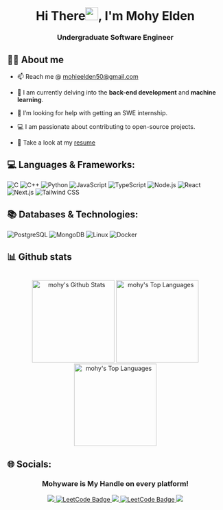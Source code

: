 <!-- photo -->
<!--  <img width="100%" height="auto" src="https://i.imgur.com/iXuL1HG.png" height="175px"/> -->
<!-- name gif -->
<!-- <h1 align="center">
  <a href="https://git.io/typing-svg">
    <img src="https://readme-typing-svg.herokuapp.com/?lines=This+is+Mohy+Elden;Nice+to+meet+you+%F0%9F%91%8B&center=true&size=30">
  </a>
</h1> --> 

<h1 align="center">Hi There<img src="https://raw.githubusercontent.com/MartinHeinz/MartinHeinz/master/wave.gif" width="30px">, I'm Mohy Elden</h1>

<h3 align="center">Undergraduate Software Engineer</h3>

## 🙋‍♂️ About me

- 📫 Reach me @ mohieelden50@gmail.com  

- 🌱 I am currently delving into the **back-end development** and **machine learning**.

- 🤝 I’m looking for help with getting an SWE internship.

- 💻 I am passionate about contributing to open-source projects.

- 📢 Take a look at my [resume](https://drive.google.com/file/d/1ly8_8_2v45CZz4FqUtFCtNp_XOx2ue4c/view?usp=drive_link)


## 💻 Languages & Frameworks:
![C](https://img.shields.io/static/v1?style=for-the-badge&message=C&color=222222&logo=C&logoColor=A8B9CC&label=)
![C++](https://img.shields.io/static/v1?style=for-the-badge&message=C%2B%2B&color=00599C&logo=C%2B%2B&logoColor=FFFFFF&label=)
![Python](http://img.shields.io/badge/-Python-3776AB?style=for-the-badge&logo=python&logoColor=ffffff)
![JavaScript](https://img.shields.io/static/v1?style=for-the-badge&message=JavaScript&color=222222&logo=JavaScript&logoColor=F7DF1E&label=)
![TypeScript](https://img.shields.io/static/v1?style=for-the-badge&message=TypeScript&color=3178C6&logo=TypeScript&logoColor=FFFFFF&label=)
![Node.js](https://img.shields.io/static/v1?style=for-the-badge&message=Node.js&color=5FA04E&logo=Node.js&logoColor=FFFFFF&label=)
![React](https://img.shields.io/static/v1?style=for-the-badge&message=React&color=222222&logo=React&logoColor=61DAFB&label=)
![Next.js](https://img.shields.io/static/v1?style=for-the-badge&message=Next.js&color=000000&logo=Next.js&logoColor=FFFFFF&label=)
![Tailwind CSS](https://img.shields.io/static/v1?style=for-the-badge&message=Tailwind+CSS&color=222222&logo=Tailwind+CSS&logoColor=06B6D4&label=)


## 📚 Databases & Technologies:
![PostgreSQL](https://img.shields.io/static/v1?style=for-the-badge&message=PostgreSQL&color=4169E1&logo=PostgreSQL&logoColor=FFFFFF&label=)
![MongoDB](https://img.shields.io/static/v1?style=for-the-badge&message=MongoDB&color=47A248&logo=MongoDB&logoColor=FFFFFF&label=)
![Linux](https://img.shields.io/static/v1?style=for-the-badge&message=Linux&color=222222&logo=Linux&logoColor=FCC624&label=)
![Docker](https://img.shields.io/static/v1?style=for-the-badge&message=Docker&color=2496ED&logo=Docker&logoColor=FFFFFF&label=)



## 📊 Github stats

<!-- Bassed on: https://github.com/mohyware/github-readme-stats -->
<p align="center">
  <br/>
  <a><img alt="mohy's Github Stats" src="https://github-readme-stats.vercel.app/api?username=mohyware&theme=dark&hide_border=true&include_all_commits=true&count_private=true" height="192px"/></a>
  <a><img alt="mohy's Top Languages" src="https://github-readme-stats.vercel.app/api/top-langs/?username=mohyware&theme=dark&hide_border=true&include_all_commits=true&count_private=true&layout=compact" height="192px"/></a>
    <a><img alt="mohy's Top Languages" src="https://github-readme-streak-stats.herokuapp.com/?user=mohyware&theme=dark&hide_border=true" height="192px"/></a>
  <br/>

## 🌐 Socials:
<h3 align="center">Mohyware is My Handle on every platform!</h3>
<p align="center">
  <a href="https://www.linkedin.com/in/mohyware/" target="_blank">
    <img src="https://img.shields.io/badge/LinkedIn-0077B5?style=for-the-badge&logo=linkedin&logoColor=white" />
  </a>
  <a href="https://leetcode.com/u/mohyware/" target="_blank">
  <img src="https://img.shields.io/static/v1?style=for-the-badge&message=LeetCode&color=222222&logo=LeetCode&logoColor=FFA116&label=" alt="LeetCode Badge"/>
  <!-- <a href="mailto:mohieelden50@gmail.com" target="_blank">
    <img src="https://img.shields.io/badge/Email-D14836?style=for-the-badge&logo=gmail&logoColor=white" />
  </a> -->
    <a href="https://x.com/Mohyware" target="_blank">
    <img src="https://img.shields.io/badge/Twitter-D14836?style=for-the-badge&logo=x&logoColor=Black&color=000000" />
  </a>
  <a href="http://discordapp.com/users/mohyware" target="_blank">
  <img src="https://img.shields.io/static/v1?style=for-the-badge&message=Discord&color=5865F2&logo=Discord&logoColor=FFFFFF&label=" alt="LeetCode Badge"/>
</a>
    <a href="https://www.instagram.com/mohyware/" target="_blank">
    <img src="https://img.shields.io/static/v1?style=for-the-badge&message=Instagram&color=E4405F&logo=Instagram&logoColor=FFFFFF&label=" />
  </a>
</p>